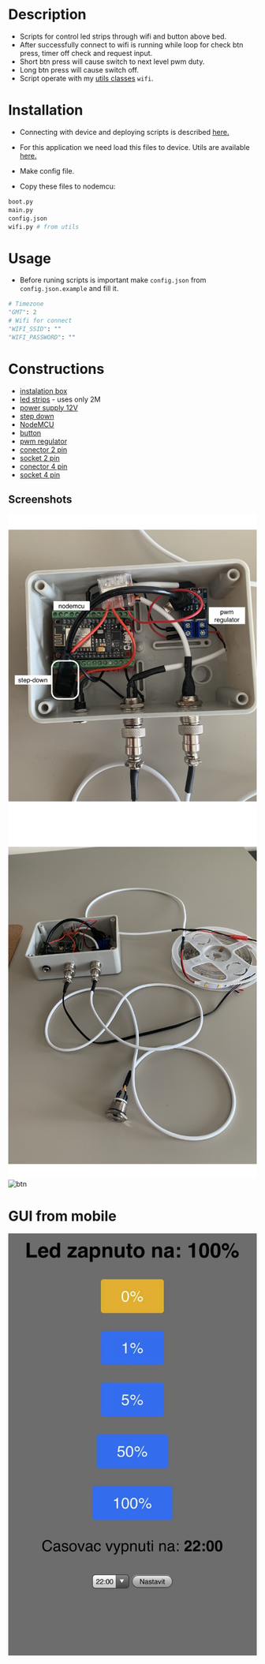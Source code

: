 # Description
- Scripts for control led strips through wifi and button above bed.
- After successfully connect to wifi is running while loop for check btn press, timer off check and request input.
- Short btn press will cause switch to next level pwm duty.
- Long btn press will cause switch off.
- Script operate with my [utils classes](https://github.com/vichi99/ESP8266/tree/master/utils) `wifi`.

# Installation

- Connecting with device and deploying scripts is described [here.](https://github.com/vichi99/ESP8266/blob/master/Deploy_MicroPython_scripts.md)

- For this application we need load this files to device. Utils are available [here.](https://github.com/vichi99/ESP8266/tree/master/utils)

- Make config file.

- Copy these files to nodemcu:

```sh
boot.py
main.py
config.json
wifi.py # from utils
```

# Usage

- Before runing scripts is important make `config.json` from `config.json.example` and fill it.

```python
# Timezone
"GMT": 2
# Wifi for connect
"WIFI_SSID": ""
"WIFI_PASSWORD": ""
```

# Constructions
- [instalation box](https://www.hadex.cz/o158a-instalacni-krabicka-b120-120x80x50mm/)
- [led strips](https://www.hadex.cz/k011a-100-led-pasek-10mm-bily-teply-60x-led5730m-ip20-civka-5m/) - uses only 2M
- [power supply 12V](https://www.hadex.cz/g721-napajec-sagemcom-xkd-2000ic120-24w-12v2a-konc55x21mm/)
- [step down](https://www.hadex.cz/m406-napajeci-modul-step-down-menic-3a-s-lm2596/)
- [NodeMCU](https://www.hadex.cz/m430e-modul-nodemcu-lua-wifi-esp8266-cp2102-vyvojovy-modul/)
- [button](https://www.hadex.cz/l228a-tlacitko-off-on-gq16f-10dm-250v3a-cervene-prosvetleni-12v/)
- [pwm regulator](https://www.hadex.cz/m369-vykonovy-spinac-mosfet-pwm-15a-400w-modul-xy-mos/)
- [conector 2 pin](https://www.hadex.cz/d575-gx12-konektor-2p-panelovy/)
- [socket 2 pin](https://www.hadex.cz/d576-gx12-zdirka-2p-na-kabel/)
- [conector 4 pin](https://www.hadex.cz/d575b-gx12-konektor-4p-panelovy/)
- [socket 4 pin](https://www.hadex.cz/d576b-gx12-zdirka-4p-na-kabel/)
    
## Screenshots
![box](imgs/box.png)
![box_2](imgs/box_2.png)
![btn](imgs/btn.png)

# GUI from mobile
![screen](imgs/screen_mobile.png)
